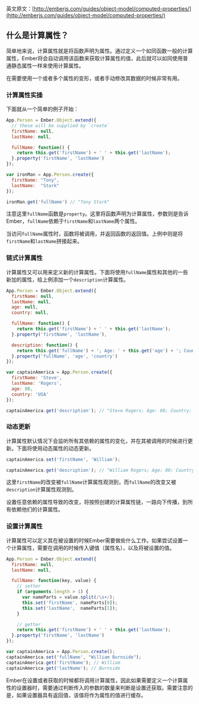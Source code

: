 英文原文：[http://emberjs.com/guides/object-model/computed-properties/](http://emberjs.com/guides/object-model/computed-properties/)

## 什么是计算属性？

简单地来说，计算属性就是将函数声明为属性。通过定义一个如同函数一般的计算属性，Ember将会自动调用该函数来获取计算属性的值，此后就可以如同使用普通静态属性一样来使用计算属性。

在需要使用一个或者多个属性的变形，或者手动修改其数据的时候非常有用。

### 计算属性实操

下面就从一个简单的例子开始：

```javascript
App.Person = Ember.Object.extend({
  // these will be supplied by `create`
  firstName: null,
  lastName: null,

  fullName: function() {
    return this.get('firstName') + ' ' + this.get('lastName');
  }.property('firstName', 'lastName')
});

var ironMan = App.Person.create({
  firstName: "Tony",
  lastName:  "Stark"
});

ironMan.get('fullName') // "Tony Stark"
```

注意这里`fullName`函数是`property`。这里将函数声明为计算属性，参数则是告诉Ember，`fullName`依赖于`firstName`和`lastName`两个属性。

当访问`fullName`属性时，函数将被调用，并返回函数的返回值。上例中则是将`firstName`和`lastName`拼接起来。

### 链式计算属性

计算属性又可以用来定义新的计算属性。下面将使用`fullName`属性和其他的一些新加的属性，给上例添加一个`description`计算属性。

```javascript
App.Person = Ember.Object.extend({
  firstName: null,
  lastName: null,
  age: null,
  country: null,

  fullName: function() {
    return this.get('firstName') + ' ' + this.get('lastName');
  }.property('firstName', 'lastName'),

  description: function() {
    return this.get('fullName') + '; Age: ' + this.get('age') + '; Country: ' + this.get('country');
  }.property('fullName', 'age', 'country')
});

var captainAmerica = App.Person.create({
  firstName: 'Steve',
  lastName: 'Rogers',
  age: 80,
  country: 'USA'
});

captainAmerica.get('description'); // "Steve Rogers; Age: 80; Country: USA"
```

### 动态更新

计算属性默认情况下会监听所有其依赖的属性的变化，并在其被调用的时候进行更新。下面将使用动态属性的动态更新。

```javascript
captainAmerica.set('firstName', 'William');

captainAmerica.get('description'); // "William Rogers; Age: 80; Country: USA"
```

这里`firstName`的改变被`fullName`计算属性观测到，而`fullName`的改变又被`description`计算属性观测到。

设置任意依赖的属性导致的改变，将按照创建的计算属性链，一路向下传播，到所有依赖他们的计算属性。

### 设置计算属性

计算属性可以定义其在被设置的时候Ember需要做些什么工作。如果尝试设置一个计算属性，需要在调用的时候传入键值（属性名），以及将被设置的值。

```javascript
App.Person = Ember.Object.extend({
  firstName: null,
  lastName: null,

  fullName: function(key, value) {
    // setter
    if (arguments.length > 1) {
      var nameParts = value.split(/\s+/);
      this.set('firstName', nameParts[0]);
      this.set('lastName',  nameParts[1]);
    }

    // getter
    return this.get('firstName') + ' ' + this.get('lastName');
  }.property('firstName', 'lastName')
});

var captainAmerica = App.Person.create();
captainAmerica.set('fullName', "William Burnside");
captainAmerica.get('firstName'); // William
captainAmerica.get('lastName'); // Burnside
```

Ember在设置或者获取的时候都将调用计算属性，因此如果需要定义一个计算属性的设置器时，需要通过判断传入的参数的数量来判断是设置还获取。需要注意的是，如果设置器具有返回值，该值将作为属性的值进行缓存。
